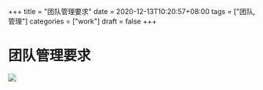 +++
title = "团队管理要求"
date = 2020-12-13T10:20:57+08:00
tags = ["团队,管理"]
categories = ["work"]
draft = false
+++
# 团队管理要求

[![](https://pic.downk.cc/item/5fddbf593ffa7d37b37c24b9.png)](https://pic.downk.cc/item/5fddbf593ffa7d37b37c24b9.png)